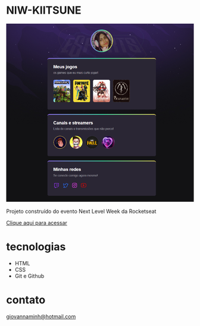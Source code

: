 # NlW-KIITSUNE 

![preview](./.github/preview.png)

Projeto construído do evento Next Level Week da Rocketseat

[Clique aqui para acessar](https://kiisune.github.io/NLW-KIITSUNE/)

# tecnologias

- HTML
- CSS
- Git e Github

# contato
 
 giovannaminh@hotmail.com